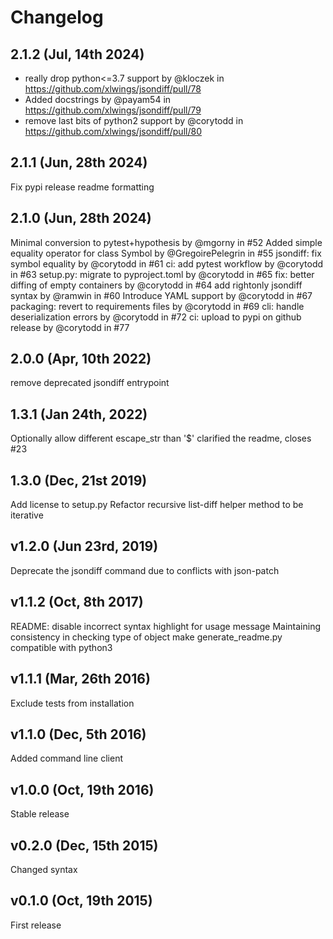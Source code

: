 # Changelog

## 2.1.2 (Jul, 14th 2024)

* really drop python<=3.7 support by @kloczek in https://github.com/xlwings/jsondiff/pull/78
* Added docstrings by @payam54 in https://github.com/xlwings/jsondiff/pull/79
* remove last bits of python2 support by @corytodd in https://github.com/xlwings/jsondiff/pull/80

## 2.1.1 (Jun, 28th 2024)

Fix pypi release readme formatting

## 2.1.0 (Jun, 28th 2024)

Minimal conversion to pytest+hypothesis by @mgorny in #52
Added simple equality operator for class Symbol by @GregoirePelegrin in #55
jsondiff: fix symbol equality by @corytodd in #61
ci: add pytest workflow by @corytodd in #63
setup.py: migrate to pyproject.toml by @corytodd in #65
fix: better diffing of empty containers by @corytodd in #64
add rightonly jsondiff syntax by @ramwin in #60
Introduce YAML support by @corytodd in #67
packaging: revert to requirements files by @corytodd in #69
cli: handle deserialization errors by @corytodd in #72
ci: upload to pypi on github release by @corytodd in #77

## 2.0.0 (Apr, 10th 2022)

remove deprecated jsondiff entrypoint

## 1.3.1 (Jan 24th, 2022)

Optionally allow different escape_str than '$'
clarified the readme, closes #23

## 1.3.0 (Dec, 21st 2019)

Add license to setup.py
Refactor recursive list-diff helper method to be iterative

## v1.2.0 (Jun 23rd, 2019)

Deprecate the jsondiff command due to conflicts with json-patch

## v1.1.2 (Oct, 8th 2017)

README: disable incorrect syntax highlight for usage message
Maintaining consistency in checking type of object
make generate_readme.py compatible with python3

## v1.1.1 (Mar, 26th 2016)

Exclude tests from installation

## v1.1.0 (Dec, 5th 2016)

Added command line client

## v1.0.0 (Oct, 19th 2016)

Stable release

## v0.2.0 (Dec, 15th 2015)

Changed syntax

## v0.1.0 (Oct, 19th 2015)

First release